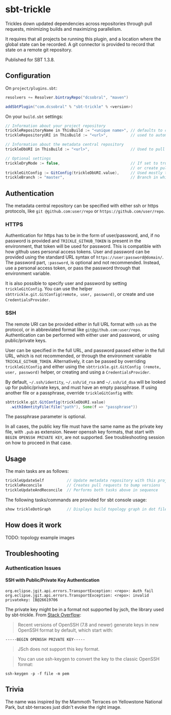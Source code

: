 # sbt-trickle

Trickles down updated dependencies across repositories through pull requests,
minimizing builds and maximizing parallelism.

It requires that all projects be running this plugin, and a location where the
global state can be recorded. A git connector is provided to record that state
on a remote git repository.

Published for SBT 1.3.8.

## Configuration

On `project/plugins.sbt`:

```sbt
resolvers += Resolver.bintrayRepo("dcsobral", "maven")

addSbtPlugin("com.dcsobral" % "sbt-trickle" % <version>)
```

On your `build.sbt` settings:

```sbt
// Information about your project repository
trickleRepositoryName in ThisBuild := "<unique name>", // defaults to current directory
trickleRepositoryURI in ThisBuild := "<url>",          // used to automatically submit PRs

// Information about the metadata central repository
trickleDbURI in ThisBuild := "<url>",                  // Used to pull and push dependency information

// Optional settings
trickleDryMode := false,                               // If set to true, does not update remote
                                                       // or create pull requests
trickleGitConfig := GitConfig(trickleDbURI.value),     // Used mostly to configure authentication
trickleBranch := "master",                             // Branch in which to store the metadata
```

## Authentication

The metadata central repository can be specified with either ssh or https protocols, like `git
@github.com:user/repo` or `https://github.com/user/repo`.

### HTTPS

Authentication for https has to be in the form of user/password, and, if no password is provided
and `TRICKLE_GITHUB_TOKEN` is present in the environment, that token will be used for password.
This is compatible with how github uses personal access tokens. User and password can be
provided using the standard URL syntax of `https://user:password@domain/`. The password part,
`:password`, is optional and not recommended. Instead, use a personal access token, or pass the
password through that environment variable.

It is also possible to specify user and password by setting `trickleGitConfig`. You can use the
helper `sbttrickle.git.GitConfig(remote, user, password)`, or create and use `CredentialsProvider`.

### SSH

The remote URI can be provided either in full URL format with `ssh` as the protocol, or in
abbreviated format like `git@github.com:user/repo`. Authentication can be performed with
either user and password, or using public/private keys.

User can be specified in the full URL, and password passed either in the full URL, which is not
recommended, or through the environment variable `TRICKLE_GITHUB_TOKEN`. Alternatively, it can
be passed by overriding `trickleGitConfig` and either using the `sbttrickle.git.GitConfig
(remote, user, password)` helper, or creating and using a `CredentialsProvider`.

By default, `~/.ssh/identity`, `~/.ssh/id_rsa` and `~/.ssh/id_dsa` will be looked up for
public/private keys, and must have an empty passphrase. If using another file or a passphrase,
override `trickleGitConfig` with:

```sbt
sbttrickle.git.GitConfig(trickleDbURI.value)
  .withIdentityFile(file("path"), Some(f => "passphrase"))
```

The passphrase parameter is optional.

In all cases, the public key file must have the same name as the private key file, with `.pub`
as extension. Newer openssh key formats, that start with `BEGIN OPENSSH PRIVATE KEY`, are not
supported. See troubleshooting session on how to proceed in that case.

## Usage

The main tasks are as follows:

```sbt
trickleUpdateSelf          // Update metadata repository with this project's information
trickleReconcile           // Creates pull requests to bump versions
trickleUpdateAndReconcile  // Performs both tasks above in sequence
```

The following tasks/commands are provided for sbt console usage:

```sbt
show trickleDotGraph       // Displays build topology graph in dot file format
```

## How does it work

TODO: topology example images

## Troubleshooting

### Authentication Issues

#### SSH with Public/Private Key Authentication

```
org.eclipse.jgit.api.errors.TransportException: <repo>: Auth fail
org.eclipse.jgit.api.errors.TransportException: <repo>: invalid privatekey: [B@26619706
```

The private key might be in a format not supported by jsch, the library used by sbt-trickle. From
[Stack Overflow](https://stackoverflow.com/a/55740276/53013):

> Recent versions of OpenSSH (7.8 and newer) generate keys in new OpenSSH format by default,
> which start with:

```
-----BEGIN OPENSSH PRIVATE KEY-----
```

> JSch does not support this key format.

> You can use ssh-keygen to convert the key to the classic OpenSSH format:

```
ssh-keygen -p -f file -m pem
```

## Trivia

The name was inspired by the Mammoth Terraces on Yellowstone National Park, but
sbt-terraces just didn't evoke the right image.

